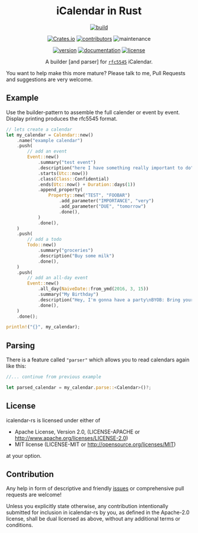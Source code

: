 <div align="center">

# iCalendar in Rust

[![build](https://img.shields.io/github/actions/workflow/status/hoodie/icalendar-rs/ci.yml?branch=main)](https://github.com/hoodie/notify-rust/actions?query=workflow%3A"Continuous+Integration")

[![Crates.io](https://img.shields.io/crates/d/icalendar)](https://crates.io/crates/icalendar)
[![contributors](https://img.shields.io/github/contributors/hoodie/icalendar-rs)](https://github.com/hoodie/icalendar-rs/graphs/contributors)
![maintenance](https://img.shields.io/maintenance/yes/2022)

[![version](https://img.shields.io/crates/v/icalendar)](https://crates.io/crates/icalendar/)
[![documentation](https://img.shields.io/badge/docs-latest-blue.svg)](https://docs.rs/icalendar/)
[![license](https://img.shields.io/crates/l/icalendar.svg?style=flat)](https://crates.io/crates/icalendar/)

A builder [and parser] for [`rfc5545`](http://tools.ietf.org/html/rfc5545) iCalendar.
</div>


You want to help make this more mature? Please talk to me, Pull Requests and suggestions are very welcome.

## Example

Use the builder-pattern to assemble the full calender or event by event.
Display printing produces the rfc5545 format.

```rust
// lets create a calendar
let my_calendar = Calendar::new()
    .name("example calendar")
    .push(
        // add an event
        Event::new()
            .summary("test event")
            .description("here I have something really important to do")
            .starts(Utc::now())
            .class(Class::Confidential)
            .ends(Utc::now() + Duration::days(1))
            .append_property(
                Property::new("TEST", "FOOBAR")
                    .add_parameter("IMPORTANCE", "very")
                    .add_parameter("DUE", "tomorrow")
                    .done(),
            )
            .done(),
    )
    .push(
        // add a todo
        Todo::new()
            .summary("groceries")
            .description("Buy some milk")
            .done(),
    )
    .push(
        // add an all-day event
        Event::new()
            .all_day(NaiveDate::from_ymd(2016, 3, 15))
            .summary("My Birthday")
            .description("Hey, I'm gonna have a party\nBYOB: Bring your own beer.\nHendrik")
            .done(),
    )
    .done();

println!("{}", my_calendar);

```

## Parsing
There is a feature called `"parser"` which allows you to read calendars again like this:

```rust
//... continue from previous example

let parsed_calendar = my_calendar.parse::<Calendar>()?;
```

## License

icalendar-rs is licensed under either of

* Apache License, Version 2.0, (LICENSE-APACHE or http://www.apache.org/licenses/LICENSE-2.0)
* MIT license (LICENSE-MIT or http://opensource.org/licenses/MIT)

at your option.

## Contribution

Any help in form of descriptive and friendly [issues](https://github.com/hoodie/icalendar-rs/issues) or comprehensive pull requests are welcome! 

Unless you explicitly state otherwise, any contribution intentionally submitted for inclusion in icalendar-rs by you, as defined in the Apache-2.0 license, shall be dual licensed as above, without any additional terms or conditions.
